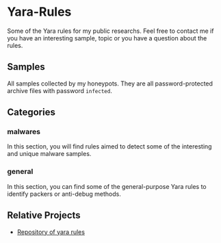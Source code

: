 # Yara-Rules

Some of the Yara rules for my public researchs. Feel free to contact me if you have an interesting sample, topic or you have a question about the rules.

## Samples

All samples collected by my honeypots. They are all password-protected archive files with password `infected`.

## Categories

### malwares

In this section, you will find rules aimed to detect some of the interesting and unique malware samples.

### general

In this section, you can find some of the general-purpose Yara rules to identify packers or anti-debug methods.

## Relative Projects

* [Repository of yara rules](https://github.com/Yara-Rules/rules)